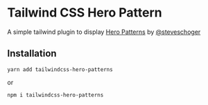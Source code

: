 # Tailwind CSS Hero Pattern

A simple tailwind plugin to display [Hero Patterns](http://www.heropatterns.com/) by [@steveschoger](https://twitter.com/steveschoger)

## Installation

`yarn add tailwindcss-hero-patterns`

or

`npm i tailwindcss-hero-patterns`
